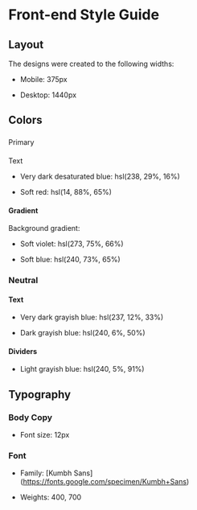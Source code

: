 # Front-end Style Guide

## Layout


The designs were created to the following widths:


- Mobile: 375px

- Desktop: 1440px


## Colors

### 
Primary

#### 
Text

- Very dark desaturated blue: hsl(238, 29%, 16%)

- Soft red: hsl(14, 88%, 65%)


#### Gradient

Background gradient:


- Soft violet: hsl(273, 75%, 66%)

- Soft blue: hsl(240, 73%, 65%)


### Neutral

#### Text


- Very dark grayish blue: hsl(237, 12%, 33%)

- Dark grayish blue: hsl(240, 6%, 50%)


#### Dividers

- Light grayish blue: hsl(240, 5%, 91%)


## Typography

### Body Copy


- Font size: 12px


### Font

- Family: [Kumbh Sans]
(https://fonts.google.com/specimen/Kumbh+Sans)

- Weights: 400, 700
